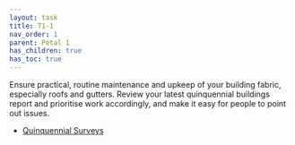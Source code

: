 ```yaml
---
layout: task
title: T1-1
nav_order: 1
parent: Petal 1
has_children: true
has_toc: true
---
```


Ensure practical, routine maintenance and upkeep of your building fabric, especially roofs and gutters. Review your latest quinquennial buildings report and prioritise work accordingly, and make it easy for people to point out issues. 

- [Quinquennial Surveys](https://www.scotland.anglican.org/vestry-resources/buildings/quinquennial-surveys/)